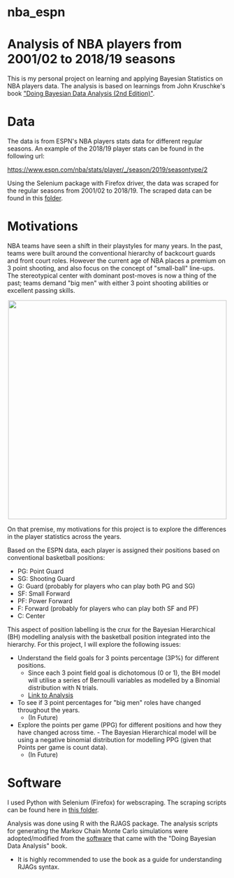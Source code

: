 # nba_espn

# Analysis of NBA players from 2001/02 to 2018/19 seasons

This is my personal project on learning and applying Bayesian Statistics on NBA players data. The analysis is based on learnings from John Kruschke's book ["Doing Bayesian Data Analysis (2nd Edition)"](https://sites.google.com/site/doingbayesiandataanalysis/).

# Data

The data is from ESPN's NBA players stats data for different regular seasons. An example of the 2018/19 player stats can be found in the following url:

https://www.espn.com/nba/stats/player/_/season/2019/seasontype/2

Using the Selenium package with Firefox driver, the data was scraped for the regular seasons from 2001/02 to 2018/19. The scraped data can be found in this [folder](https://github.com/kfoofw/nba_espn/tree/master/data). 

# Motivations

NBA teams have seen a shift in their playstyles for many years. In the past, teams were built around the conventional hierarchy of backcourt guards and front court roles. However the current age of NBA places a premium on 3 point shooting, and also focus on the concept of "small-ball" line-ups. The stereotypical center with dominant post-moves is now a thing of the past; teams demand "big men" with either 3 point shooting abilities or excellent passing skills.

<p align = "center">
    <img src = "https://cdn.vox-cdn.com/thumbor/kEqrGTrAMuelHQTrAYQvNk7FWxk=/0x0:5472x3648/920x613/filters:focal(2259x0:3133x874):format(webp)/cdn.vox-cdn.com/uploads/chorus_image/image/65765916/1184051870.jpg.0.jpg" width = 500>
</p>

On that premise, my motivations for this project is to explore the differences in the player statistics across the years. 

Based on the ESPN data, each player is assigned their positions based on conventional basketball positions:
- PG: Point Guard
- SG: Shooting Guard
- G: Guard (probably for players who can play both PG and SG)
- SF: Small Forward
- PF: Power Forward
- F: Forward (probably for players who can play both SF and PF)
- C: Center

This aspect of position labelling is the crux for the Bayesian Hierarchical (BH) modelling analysis with the basketball position integrated into the hierarchy. For this project, I will explore the following issues:  
- Understand the field goals for 3 points percentage (3P%) for different positions. 
    - Since each 3 point field goal is dichotomous (0 or 1), the BH model will utilise a series of Bernoulli variables as modelled by a Binomial distribution with N trials.
    - [Link to Analysis](https://github.com/kfoofw/nba_espn/blob/master/3.analysis/Bayesian-Hierarchical-Modelling-of-3-point-shooting.md)
- To see if 3 point percentages for "big men" roles have changed throughout the years. 
    - (In Future)
- Explore the points per game (PPG) for different positions and how they have changed across time.     - The Bayesian Hierarchical model will be using a negative binomial distribution for modelling PPG (given that Points per game is count data).
    - (In Future)

# Software

I used Python with Selenium (Firefox) for webscraping. The scraping scripts can be found here in [this folder](https://github.com/kfoofw/nba_espn/tree/master/scrape_scripts).

Analysis was done using R with the RJAGS package. The analysis scripts for generating the Markov Chain Monte Carlo simulations were adopted/modified from the [software](https://sites.google.com/site/doingbayesiandataanalysis/software-installation) that came with the "Doing Bayesian Data Analysis" book. 
- It is highly recommended to use the book as a guide for understanding RJAGs syntax.

